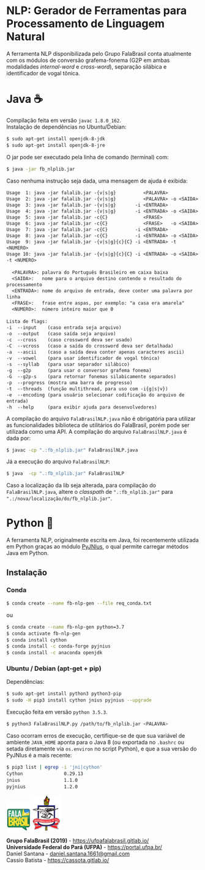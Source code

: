 # NLP: Gerador de Ferramentas para Processamento de Linguagem Natural
A ferramenta NLP disponibilizada pelo Grupo FalaBrasil conta atualmente com os
módulos de conversão grafema-fonema (G2P em ambas modalidades *internal-word* e
*cross-word*), separação silábica e identificador de vogal tônica.

# Java :coffee:
Compilação feita em versão `javac 1.8.0_162`.    
Instalação de dependências no Ubuntu/Debian:   
```bash
$ sudo apt-get install openjdk-8-jdk
$ sudo apt-get install openjdk-8-jre
```

O jar pode ser executado pela linha de comando (terminal) com:      
```bash
$ java -jar fb_nlplib.jar
```
Caso nenhuma instrução seja dada, uma mensagem de ajuda é exibida:

```text
Usage  1: java -jar falalib.jar -{v|s|g}          <PALAVRA>
Usage  2: java -jar falalib.jar -{v|s|g}          <PALAVRA> -o <SAIDA>
Usage  3: java -jar falalib.jar -{v|s|g}       -i <ENTRADA>
Usage  4: java -jar falalib.jar -{v|s|g}       -i <ENTRADA> -o <SAIDA>
Usage  5: java -jar falalib.jar -c{C}             <FRASE>
Usage  6: java -jar falalib.jar -c{C}             <FRASE>   -o <SAIDA>
Usage  7: java -jar falalib.jar -c{C}          -i <ENTRADA>
Usage  8: java -jar falalib.jar -c{C}          -i <ENTRADA> -o <SAIDA>
Usage  9: java -jar falalib.jar -{v|s|g}{c}{C} -i <ENTRADA> -t <NUMERO>
Usage 10: java -jar falalib.jar -{v|s|g}{c}{C} -i <ENTRADA> -o <SAIDA> -t <NUMERO>

  <PALAVRA>: palavra do Português Brasileiro em caixa baixa
  <SAIDA>:   nome para o arquivo destino contendo o resultado do processamento
  <ENTRADA>: nome do arquivo de entrada, deve conter uma palavra por linha
  <FRASE>:   frase entre aspas, por exemplo: "a casa era amarela"
  <NUMERO>:  número inteiro maior que 0

Lista de flags:
-i  --input    (caso entrada seja arquivo)
-o  --output   (caso saída seja arquivo)
-c  --cross    (caso crossword deva ser usado)
-C  --vcross   (caso a saída do crossword deva ser detalhada)
-a  --ascii    (caso a saída deva conter apenas caracteres ascii)
-v  --vowel    (para usar identificador de vogal tônica)
-s  --syllab   (para usar separador silábico)
-g  --g2p      (para usar o conversor grafema fonema)
-G  --g2p-s    (para retornar fonemas silabicamente separados)
-p  --progress (mostra uma barra de progresso)
-t  --threads  (função multithread, para uso com -i{g|s|v})
-e  --encoding (para usuário selecionar codificação do arquivo de entrada)
-h  --help     (para exibir ajuda para desenvolvedores)
```

A compilação do arquivo `FalaBrasilNLP.java` não é obrigatória para utilizar as
funcionalidades biblioteca de utilitários do FalaBrasil, porém pode ser
utilizada como uma API. A compilação do arquivo `FalaBrasilNLP.java` é dada por:     
```bash
$ javac -cp ".:fb_nlplib.jar" FalaBrasilNLP.java
```

Já a execução do arquivo `FalaBrasilNLP`:     
```bash
$ java  -cp ".:fb_nlplib.jar" FalaBrasilNLP
```

Caso a localização da lib seja alterada, para compilação do
`FalaBrasilNLP.java`, altere o _classpath_ de `".:fb_nlplib.jar"` para
`".:/nova/localização/do/fb_nlplib.jar"`.

# Python :dragon:
A ferramenta NLP, originalmente escrita em Java, foi recentemente utilizada em
Python graças ao módulo [PyJNIus](https://github.com/kivy/pyjnius), o qual
permite carregar métodos Java em Python.

## Instalação

### Conda

```bash
$ conda create --name fb-nlp-gen --file req_conda.txt
```

ou

```bash
$ conda create --name fb-nlp-gen python=3.7
$ conda activate fb-nlp-gen 
$ conda install cython
$ conda install -c conda-forge pyjnius
$ conda install -c anaconda openjdk
```

### Ubuntu / Debian (apt-get + pip)

Dependências:

```bash
$ sudo apt-get install python3 python3-pip
$ sudo -H pip3 install cython jnius pyjnius --upgrade
```

Execução feita em versão `python 3.5.3`.    

```bash
$ python3 FalaBrasilNLP.py /path/to/fb_nlplib.jar <PALAVRA>
```

Caso ocorram erros de execução, certifique-se de que sua variável de ambiente 
`JAVA_HOME` aponta para o Java 8 (ou exportada no `.bashrc` ou setada 
diretamente via `os.environ` no script Python), e que a sua versão do PyJNIus é 
a mais recente:

```bash
$ pip3 list | egrep -i 'jni|cython'
Cython               0.29.13  
jnius                1.1.0    
pyjnius              1.2.0    
```

[![FalaBrasil](doc/logo_fb_github_footer.png)](https://ufpafalabrasil.gitlab.io/ "Visite o site do Grupo FalaBrasil") [![UFPA](doc/logo_ufpa_github_footer.png)](https://portal.ufpa.br/ "Visite o site da UFPA")

__Grupo FalaBrasil (2019)__ - https://ufpafalabrasil.gitlab.io/      
__Universidade Federal do Pará (UFPA)__ - https://portal.ufpa.br/     
Daniel Santana - daniel.santana.1661@gmail.com    
Cassio Batista - https://cassota.gitlab.io/
